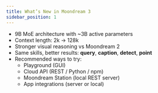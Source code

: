 ```yaml
---
title: What’s New in Moondream 3
sidebar_position: 1
---
```


- 9B MoE architecture with ~3B active parameters
- Context length: 2k → 128k
- Stronger visual reasoning vs Moondream 2
- Same skills, better results: **query**, **caption**, **detect**, **point**
- Recommended ways to try:
  - Playground (GUI)
  - Cloud API (REST / Python / npm)
  - Moondream Station (local REST server)
  - App integrations (server or local)
